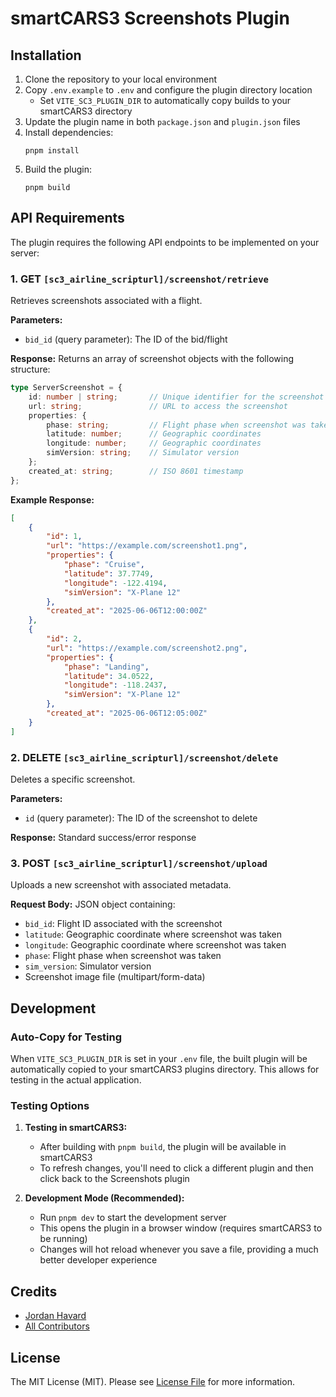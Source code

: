 # smartCARS3 Screenshots Plugin

## Installation

1. Clone the repository to your local environment
2. Copy `.env.example` to `.env` and configure the plugin directory location
    - Set `VITE_SC3_PLUGIN_DIR` to automatically copy builds to your smartCARS3 directory
3. Update the plugin name in both `package.json` and `plugin.json` files
4. Install dependencies:
   ```
   pnpm install
   ```
5. Build the plugin:
   ```
   pnpm build
   ```

## API Requirements

The plugin requires the following API endpoints to be implemented on your server:

### 1. GET `[sc3_airline_scripturl]/screenshot/retrieve`

Retrieves screenshots associated with a flight.

**Parameters:**
- `bid_id` (query parameter): The ID of the bid/flight

**Response:**
Returns an array of screenshot objects with the following structure:

```typescript
type ServerScreenshot = {
    id: number | string;       // Unique identifier for the screenshot
    url: string;               // URL to access the screenshot
    properties: {
        phase: string;         // Flight phase when screenshot was taken
        latitude: number;      // Geographic coordinates
        longitude: number;     // Geographic coordinates
        simVersion: string;    // Simulator version
    };
    created_at: string;        // ISO 8601 timestamp
};
```

**Example Response:**
```json
[
    {
        "id": 1,
        "url": "https://example.com/screenshot1.png",
        "properties": {
            "phase": "Cruise",
            "latitude": 37.7749,
            "longitude": -122.4194,
            "simVersion": "X-Plane 12"
        },
        "created_at": "2025-06-06T12:00:00Z"
    },
    {
        "id": 2,
        "url": "https://example.com/screenshot2.png",
        "properties": {
            "phase": "Landing",
            "latitude": 34.0522,
            "longitude": -118.2437,
            "simVersion": "X-Plane 12"
        },
        "created_at": "2025-06-06T12:05:00Z"
    }
]
```

### 2. DELETE `[sc3_airline_scripturl]/screenshot/delete`

Deletes a specific screenshot.

**Parameters:**
- `id` (query parameter): The ID of the screenshot to delete

**Response:**
Standard success/error response

### 3. POST `[sc3_airline_scripturl]/screenshot/upload`

Uploads a new screenshot with associated metadata.

**Request Body:**
JSON object containing:
- `bid_id`: Flight ID associated with the screenshot
- `latitude`: Geographic coordinate where screenshot was taken
- `longitude`: Geographic coordinate where screenshot was taken
- `phase`: Flight phase when screenshot was taken
- `sim_version`: Simulator version
- Screenshot image file (multipart/form-data)

## Development

### Auto-Copy for Testing
When `VITE_SC3_PLUGIN_DIR` is set in your `.env` file, the built plugin will be automatically copied to your smartCARS3 plugins directory. This allows for testing in the actual application.

### Testing Options
1. **Testing in smartCARS3:**
    - After building with `pnpm build`, the plugin will be available in smartCARS3
    - To refresh changes, you'll need to click a different plugin and then click back to the Screenshots plugin

2. **Development Mode (Recommended):**
    - Run `pnpm dev` to start the development server
    - This opens the plugin in a browser window (requires smartCARS3 to be running)
    - Changes will hot reload whenever you save a file, providing a much better developer experience

## Credits

- [Jordan Havard](https://github.com/jordanhavard)
- [All Contributors](../../contributors)

## License

The MIT License (MIT). Please see [License File](LICENSE.md) for more information.